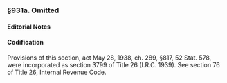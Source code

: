### §931a. Omitted ###

#### **Editorial Notes** ####

#### Codification ####

Provisions of this section, act May 28, 1938, ch. 289, §817, 52 Stat. 578, were incorporated as section 3799 of Title 26 (I.R.C. 1939). See section 76 of Title 26, Internal Revenue Code.